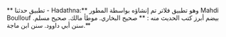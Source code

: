   
 ** تطبيق حدثنا - Hadathna:**
  وهو تطبيق فلاتر تم إنشاؤه بواسطة المطور Mahdi Boullouf بيضم أبرز كتب الحديث منه :
 ** صحيح البخاري.
  موطأ مالك.
  صحيح مسلم.
  سنن أبي داوود.
  سنن ابن ماجة.**
  
  
